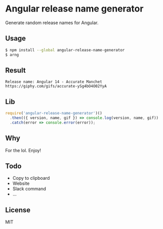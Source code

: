 # Angular release name generator

Generate random release names for Angular.

## Usage

```bash
$ npm install --global angular-release-name-generator
$ arng
```

## Result

```
Release name: Angular 14 - Accurate Manchet
https://giphy.com/gifs/accurate-ySg4bO4O02YyA
```

## Lib

```js
require('angular-release-name-generator')()
  .then(({ version, name, gif }) => console.log(version, name, gif))
  .catch(error => console.error(error));
```

## Why

For the lol. Enjoy!

## Todo

* Copy to clipboard
* Website
* Slack command
* ...

## License

MIT
